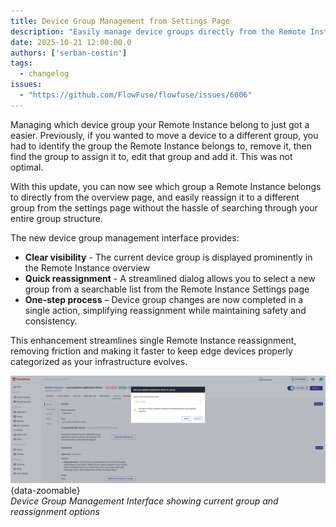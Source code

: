 ```yaml
---
title: Device Group Management from Settings Page
description: "Easily manage device groups directly from the Remote Instance settings page"
date: 2025-10-21 12:00:00.0
authors: ['serban-costin']
tags:
  - changelog
issues:
  - "https://github.com/FlowFuse/flowfuse/issues/6006"
---
```


Managing which device group your Remote Instance belong to just got a easier. Previously, if you wanted to move a device to a different group, you had to identify the group the Remote Instance belongs to, remove it, then find the group to assign it to, edit that group and add it. This was not optimal.

With this update, you can now see which group a Remote Instance belongs to directly from the overview page, and easily reassign it to a different group from the settings page without the hassle of searching through your entire group structure.

The new device group management interface provides:

- **Clear visibility** - The current device group is displayed prominently in the Remote Instance overview
- **Quick reassignment** - A streamlined dialog allows you to select a new group from a searchable list from the Remote Instance Settings page
- **One-step process** – Device group changes are now completed in a single action, simplifying reassignment while maintaining safety and consistency.

This enhancement streamlines single Remote Instance reassignment, removing friction and making it faster to keep edge devices properly categorized as your infrastructure evolves.

![Device Group Management Interface](./images/settings-page-device-group-management.png){data-zoomable}  
_Device Group Management Interface showing current group and reassignment options_
